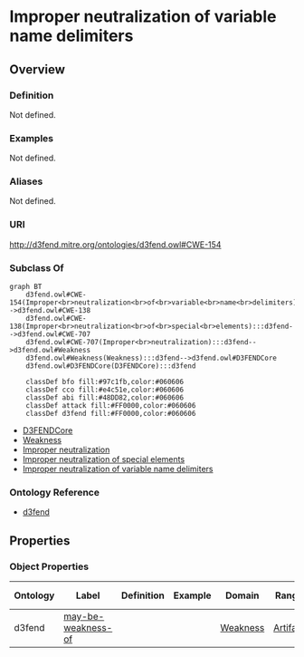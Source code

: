 # Improper neutralization of variable name delimiters

## Overview

### Definition
Not defined.

### Examples
Not defined.

### Aliases
Not defined.

### URI
http://d3fend.mitre.org/ontologies/d3fend.owl#CWE-154

### Subclass Of
```mermaid
graph BT
    d3fend.owl#CWE-154(Improper<br>neutralization<br>of<br>variable<br>name<br>delimiters):::d3fend-->d3fend.owl#CWE-138
    d3fend.owl#CWE-138(Improper<br>neutralization<br>of<br>special<br>elements):::d3fend-->d3fend.owl#CWE-707
    d3fend.owl#CWE-707(Improper<br>neutralization):::d3fend-->d3fend.owl#Weakness
    d3fend.owl#Weakness(Weakness):::d3fend-->d3fend.owl#D3FENDCore
    d3fend.owl#D3FENDCore(D3FENDCore):::d3fend
    
    classDef bfo fill:#97c1fb,color:#060606
    classDef cco fill:#e4c51e,color:#060606
    classDef abi fill:#48DD82,color:#060606
    classDef attack fill:#FF0000,color:#060606
    classDef d3fend fill:#FF0000,color:#060606
```

- [D3FENDCore](/docs/ontology/reference/model/D3FENDCore/D3FENDCore.md)
- [Weakness](/docs/ontology/reference/model/D3FENDCore/Weakness/Weakness.md)
- [Improper neutralization](/docs/ontology/reference/model/D3FENDCore/Weakness/Improper%20neutralization/Improper%20neutralization.md)
- [Improper neutralization of special elements](/docs/ontology/reference/model/D3FENDCore/Weakness/Improper%20neutralization/Improper%20neutralization%20of%20special%20elements/Improper%20neutralization%20of%20special%20elements.md)
- [Improper neutralization of variable name delimiters](/docs/ontology/reference/model/D3FENDCore/Weakness/Improper%20neutralization/Improper%20neutralization%20of%20special%20elements/Improper%20neutralization%20of%20variable%20name%20delimiters/Improper%20neutralization%20of%20variable%20name%20delimiters.md)


### Ontology Reference
- [d3fend](http://d3fend.mitre.org/ontologies/d3fend.owl#)

## Properties
### Object Properties
| Ontology | Label | Definition | Example | Domain | Range | Inverse Of |
|----------|-------|------------|---------|--------|-------|------------|
| d3fend | [may-be-weakness-of](http://d3fend.mitre.org/ontologies/d3fend.owl#may-be-weakness-of) |  |  | [Weakness](/docs/ontology/reference/model/D3FENDCore/Weakness/Weakness.md) | [Artifact](/docs/ontology/reference/model/D3FENDCore/Artifact/Artifact.md) | [may-have-weakness](http://d3fend.mitre.org/ontologies/d3fend.owl#may-have-weakness) |

